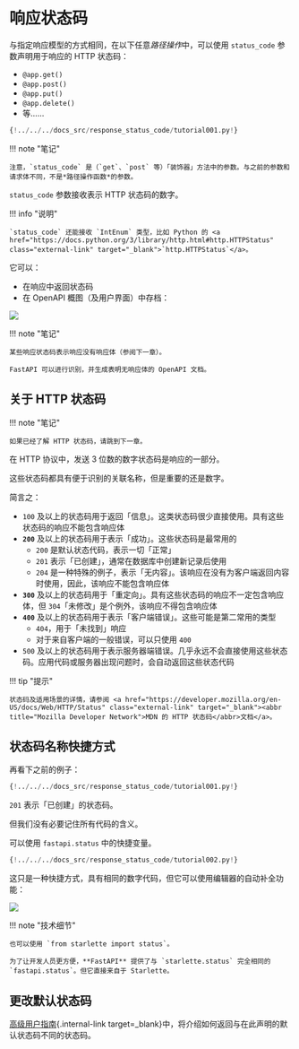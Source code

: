 # 响应状态码

与指定响应模型的方式相同，在以下任意*路径操作*中，可以使用 `status_code` 参数声明用于响应的 HTTP 状态码：

* `@app.get()`
* `@app.post()`
* `@app.put()`
* `@app.delete()`
* 等……

```Python hl_lines="6"
{!../../../docs_src/response_status_code/tutorial001.py!}
```

!!! note "笔记"

    注意，`status_code` 是（`get`、`post` 等）「装饰器」方法中的参数。与之前的参数和请求体不同，不是*路径操作函数*的参数。

`status_code` 参数接收表示 HTTP 状态码的数字。

!!! info "说明"

    `status_code` 还能接收 `IntEnum` 类型，比如 Python 的 <a href="https://docs.python.org/3/library/http.html#http.HTTPStatus" class="external-link" target="_blank">`http.HTTPStatus`</a>。

它可以：

* 在响应中返回状态码
* 在 OpenAPI 概图（及用户界面）中存档：

<img src="/img/tutorial/response-status-code/image01.png">

!!! note "笔记"

    某些响应状态码表示响应没有响应体（参阅下一章）。
    
    FastAPI 可以进行识别，并生成表明无响应体的 OpenAPI 文档。

## 关于 HTTP 状态码

!!! note "笔记"

    如果已经了解 HTTP 状态码，请跳到下一章。

在 HTTP 协议中，发送 3 位数的数字状态码是响应的一部分。

这些状态码都具有便于识别的关联名称，但是重要的还是数字。

简言之：

* `100` 及以上的状态码用于返回「信息」。这类状态码很少直接使用。具有这些状态码的响应不能包含响应体
* **`200`** 及以上的状态码用于表示「成功」。这些状态码是最常用的
    * `200` 是默认状态代码，表示一切「正常」
    * `201` 表示「已创建」，通常在数据库中创建新记录后使用
    * `204` 是一种特殊的例子，表示「无内容」。该响应在没有为客户端返回内容时使用，因此，该响应不能包含响应体
* **`300`** 及以上的状态码用于「重定向」。具有这些状态码的响应不一定包含响应体，但 `304`「未修改」是个例外，该响应不得包含响应体
* **`400`** 及以上的状态码用于表示「客户端错误」。这些可能是第二常用的类型
    * `404`，用于「未找到」响应
    * 对于来自客户端的一般错误，可以只使用 `400`
* `500` 及以上的状态码用于表示服务器端错误。几乎永远不会直接使用这些状态码。应用代码或服务器出现问题时，会自动返回这些状态代码

!!! tip "提示"

    状态码及适用场景的详情，请参阅 <a href="https://developer.mozilla.org/en-US/docs/Web/HTTP/Status" class="external-link" target="_blank"><abbr title="Mozilla Developer Network">MDN 的 HTTP 状态码</abbr>文档</a>。

## 状态码名称快捷方式

再看下之前的例子：

```Python hl_lines="6"
{!../../../docs_src/response_status_code/tutorial001.py!}
```

`201` 表示「已创建」的状态码。

但我们没有必要记住所有代码的含义。

可以使用 `fastapi.status` 中的快捷变量。

```Python hl_lines="1  6"
{!../../../docs_src/response_status_code/tutorial002.py!}
```

这只是一种快捷方式，具有相同的数字代码，但它可以使用编辑器的自动补全功能：

<img src="../../../../../../img/tutorial/response-status-code/image02.png">

!!! note "技术细节"

    也可以使用 `from starlette import status`。
    
    为了让开发人员更方便，**FastAPI** 提供了与 `starlette.status` 完全相同的 `fastapi.status`。但它直接来自于 Starlette。

## 更改默认状态码

[高级用户指南](../advanced/response-change-status-code.md){.internal-link target=_blank}中，将介绍如何返回与在此声明的默认状态码不同的状态码。

